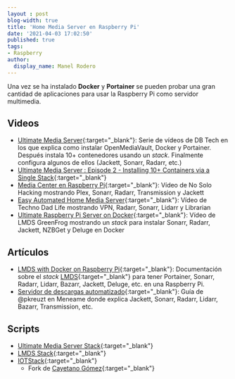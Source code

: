 ```yaml
---
layout : post
blog-width: true
title: 'Home Media Server en Raspberry Pi'
date: '2021-04-03 17:02:50'
published: true
tags:
- Raspberry
author:
  display_name: Manel Rodero
---
```


Una vez se ha instalado **Docker** y **Portainer** se pueden probar una gran cantidad de aplicaciones para usar la Raspberry Pi como servidor multimedia.

## Videos

* [Ultimate Media Server](https://youtu.be/ZLa5NGPKQv0?list=PLhMI0SExGwfAdXDmYJ9jt_SxjkEfcUwEB){:target="_blank"}: Serie de vídeos de DB Tech en los que explica como instalar OpenMediaVault, Docker y Portainer. Después instala 10+ contenedores usando un _stack_. Finalmente configura algunos de ellos (Jackett, Sonarr, Radarr, etc.)
* [Ultimate Media Server : Episode 2 - Installing 10+ Containers via a Single Stack](https://youtu.be/oMIece20Duk?list=PLhMI0SExGwfAdXDmYJ9jt_SxjkEfcUwEB){:target="_blank"}
* [Media Center en Raspberry Pi](https://youtu.be/mvufLzlOS4I){:target="_blank"}: Vídeo de No Solo Hacking mostrando Plex, Sonarr, Radarr, Transmission y Jackett
* [Easy Automated Home Media Server](https://youtu.be/5rtGBwBuzQE){:target="_blank"}: Vídeo de Techno Dad Life mostrando VPN, Radarr, Sonarr, Lidarr y Librarian
* [Ultimate Raspberry Pi Server on Docker](https://youtu.be/oLxsSQIqOMw){:target="_blank"}: Vídeo de LMDS GreenFrog mostrando un _stack_ para instalar Sonarr, Radarr, Jackett, NZBGet y Deluge en Docker

## Artículos

* [LMDS with Docker on Raspberry Pi](https://greenfrognest.com/lmdsondocker.php){:target="_blank"}: Documentación sobre el _stack_ [LMDS](https://github.com/GreenFrogSB/LMDS){:target="_blank"} para tener Portainer, Sonarr, Radarr, Lidarr, Bazarr, Jackett, Deluge, etc. en una Raspberry Pi.
* [Servidor de descargas automatizado](https://www.meneame.net/m/Art%C3%ADculos/pequena-guia-instalacion-servidor-descargas-automatizado){:target="_blank"}: Guía de @pkreuzt en Meneame donde explica Jackett, Sonarr, Radarr, Lidarr, Bazarr, Transmission, etc.

## Scripts

* [Ultimate Media Server Stack](https://gist.github.com/dnburgess/e00fc05a567f278828ff72b3e35ed3cc){:target="_blank"}
* [LMDS Stack](https://github.com/GreenFrogSB/LMDS){:target="_blank"}
* [IOTStack](https://github.com/SensorsIot/IOTstack){:target="_blank"}
  * Fork de [Cayetano Gómez](https://github.com/cayetano/IOTstack){:target="_blank"}
